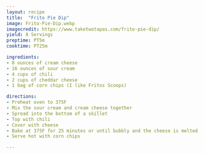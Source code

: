 ```yaml
---
layout: recipe
title:  "Frito Pie Dip"
image: Frito-Pie-Dip.webp
imagecredit: https://www.taketwotapas.com/frito-pie-dip/
yield: 8 Servings
preptime: PT5m
cooktime: PT25m

ingredients:
- 8 ounces of cream cheese
- 16 ounces of sour cream
- 4 cups of chili
- 2 cups of cheddar cheese
- 1 bag of corn chips (I like Fritos Scoops)

directions:
- Preheat oven to 375F
- Mix the sour cream and cream cheese together
- Spread into the bottom of a skillet
- Top with chili
- Cover with cheese
- Bake at 375F for 25 minutes or until bubbly and the cheese is melted
- Serve hot with corn chips

---
```

